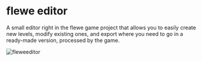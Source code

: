 # flewe editor
A small editor right in the flewe game project that allows you to easily create new levels, modify existing ones, and export where you need to go in a ready-made version, processed by the game.

![fleweeditor](https://github.com/user-attachments/assets/51d830e5-0281-46fc-99be-e8abf252c8a8)
